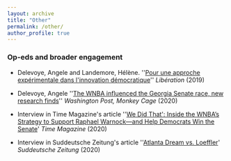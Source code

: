 ```yaml
---
layout: archive
title: "Other"
permalink: /other/
author_profile: true
---
```


### Op-eds and broader engagement

- Delevoye, Angele and Landemore, Hélène. ''[Pour une approche expérimentale dans l'innovation démocratique](https://www.liberation.fr/debats/2019/10/03/pour-une-approche-experimentale-dans-l-innovation-democratique_1754975})'' *Libération* (2019) 

- Delevoye, Angele ''[The WNBA influenced the Georgia Senate race, new research finds](https://www.washingtonpost.com/politics/2020/11/30/wnba-influenced-georgia-senate-race-new-research-finds/?utm_medium=social&utm_source=twitter&utm_campaign=wp_monkeycage})'' *Washington Post, Monkey Cage* (2020) 

- Interview in Time Magazine's article ''[We Did That': Inside the WNBA’s Strategy to Support Raphael Warnock—and Help Democrats Win the Senate](https://time.com/5927075/atlanta-dream-warnock-loeffler/?utm_source=twitter&utm_medium=social&utm_campaign=editorial&utm_term=sports_&linkId=108704380})' *Time Magazine* (2020) 

- Interview in Suddeutsche Zeitung's article ''[Atlanta Dream vs. Loeffler](https://www.sueddeutsche.de/sport/atlanta-dream-loeffler-wnba-1.5169392})' *Suddeutsche Zeitung* (2020) 




